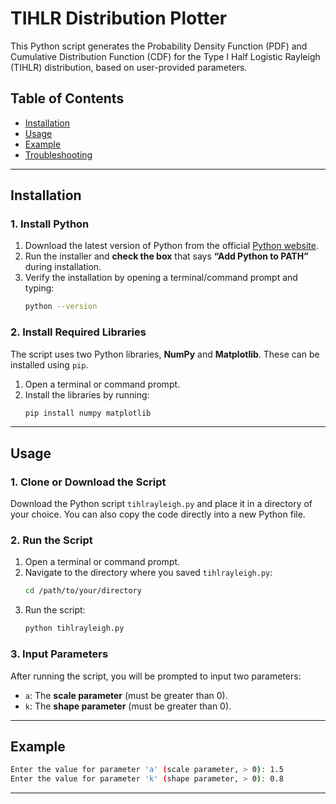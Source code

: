 # TIHLR Distribution Plotter

This Python script generates the Probability Density Function (PDF) and Cumulative Distribution Function (CDF) for the Type I Half Logistic Rayleigh (TIHLR) distribution, based on user-provided parameters.

## Table of Contents
- [Installation](#installation)
- [Usage](#usage)
- [Example](#example)
- [Troubleshooting](#troubleshooting)

---

## Installation

### 1. Install Python
1. Download the latest version of Python from the official [Python website](https://www.python.org/downloads/).
2. Run the installer and **check the box** that says **“Add Python to PATH”** during installation.
3. Verify the installation by opening a terminal/command prompt and typing:
    ```bash
    python --version
    ```

### 2. Install Required Libraries
The script uses two Python libraries, **NumPy** and **Matplotlib**. These can be installed using `pip`.

1. Open a terminal or command prompt.
2. Install the libraries by running:
    ```bash
    pip install numpy matplotlib
    ```

---

## Usage

### 1. Clone or Download the Script
Download the Python script `tihlrayleigh.py` and place it in a directory of your choice. You can also copy the code directly into a new Python file.

### 2. Run the Script
1. Open a terminal or command prompt.
2. Navigate to the directory where you saved `tihlrayleigh.py`:
    ```bash
    cd /path/to/your/directory
    ```
3. Run the script:
    ```bash
    python tihlrayleigh.py
    ```

### 3. Input Parameters
After running the script, you will be prompted to input two parameters:
- `a`: The **scale parameter** (must be greater than 0).
- `k`: The **shape parameter** (must be greater than 0).

---

## Example

```bash
Enter the value for parameter 'a' (scale parameter, > 0): 1.5
Enter the value for parameter 'k' (shape parameter, > 0): 0.8
```
---
